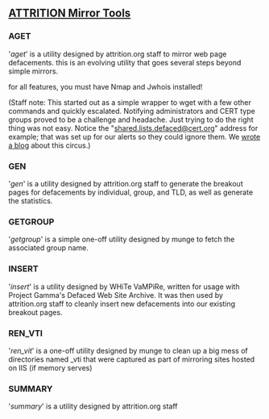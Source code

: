 ## [ATTRITION Mirror Tools](http://www.attrition.org/mirror/attrition/)

### AGET
'*aget*' is a utility designed by attrition.org staff to mirror web
page defacements. this is an evolving utility that goes several steps
beyond simple mirrors.

for all features, you must have Nmap and Jwhois installed!

(Staff note: This started out as a simple wrapper to wget with a few 
other commands and quickly escalated. Notifying administrators
and CERT type groups proved to be a challenge and headache. Just
trying to do the right thing was not easy. Notice the 
"shared.lists.defaced@cert.org" address for example; that was set up
for our alerts so they could ignore them. We [wrote a blog](https://attrition.org/security/rant/z/jericho.007.html) about
this circus.)

### GEN
'*gen*' is a utility designed by attrition.org staff to generate the
breakout pages for defacements by individual, group, and TLD, as well
as generate the statistics.

### GETGROUP
'*getgroup*' is a simple one-off utility designed by munge to fetch the
associated group name.

### INSERT
'*insert*' is a utility designed by WHiTe VaMPiRe, written for usage with
Project Gamma's Defaced Web Site Archive. It was then used by attrition.org 
staff to cleanly insert new defacements into our existing breakout pages.

### REN_VTI
'*ren_vit*' is a one-off utility designed by munge to clean up a big mess
of directories named \_vti that were captured as part of mirroring sites
hosted on IIS (if memory serves)

### SUMMARY
'*summary*' is a utility designed by attrition.org staff

